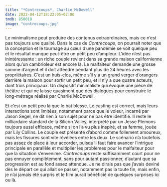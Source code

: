 ```yaml
---
title: "*Contrecoups*, Charlie McDowell"
date: 2022-04-12T18:22:05+02:00
tmdb: 850018 
image: "contrecoups.jpg"
---
```


Le minimalisme peut produire des contenus extraordinaires, mais ce n’est pas toujours une qualité. Dans le cas de *Contrecoups*, on pourrait noter que la conception et le tournage au cœur d’une pandémie se voit quelque peu et le résultat manque peut-être un petit peu d’ampleur. L’idée n’est pas inintéressante : un riche couple revient dans sa grande maison californienne alors qu’un cambrioleur est encore là. Le malfaiteur demande une grosse somme d’argent et il doit attendre pendant plus de 24 heures avec les propriétaires. C’est un huis-clos, même s’il y a un grand verger d’orangers derrière la maison pour sortir un petit peu, et il n’y a que quatre acteurs, dont trois principaux. Un dispositif minimaliste qui évoque une pièce de théâtre et qui ne laisse quasiment que des dialogues pour construire le long-métrage réalisé par Charlie McDowell.

Et c’est un petit peu là que le bat blesse. Le casting est correct, mais leurs interactions sont limitées, notamment parce que le voleur, incarné par Jason Segel, ne dit rien à son sujet pour ne pas être identifié. Il reste le milliardaire standard de la Silicon Valley, interprété par un Jesse Plemons toujours aussi efficace, même si on l’a vu plus inspiré, et sa femme, jouée par Lily Collins. Le couple est présenté d’abord comme follement amoureux, mais les fissures sont vite révélées entre les deux. Le scénario n’a toutefois pas assez de place à leur accorder, puisqu’il faut faire avancer l’intrigue principale en parallèle et multiplier les problèmes pour le malfaiteur pour que la situation s’envenime. *Contrecoups* reste suffisamment court pour ne pas ennuyer complètement, sans pour autant passionner, d’autant que sa progression est au fond assez attendue. Je ne dirais pas que j’avais deviné dès le départ ce qui allait se passer, notamment pas la toute fin, mais enfin, je n’ai jamais été surpris et le film aurait bénéficié de quelques surprises ici ou là. 
